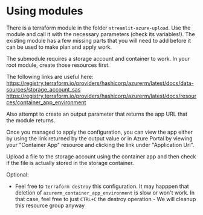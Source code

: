 Using modules
=============

There is a terraform module in the folder `streamlit-azure-upload`. Use the module and call it with the necessary parameters (check its variables!). The existing module has a few missing parts that you will need to add before it can be used to make plan and apply work.

The submodule requires a storage account and container to work. In your root module, create those resources first.

The following links are useful here:
https://registry.terraform.io/providers/hashicorp/azurerm/latest/docs/data-sources/storage_account_sas  
https://registry.terraform.io/providers/hashicorp/azurerm/latest/docs/resources/container_app_environment

Also attempt to create an output parameter that returns the app URL that the module returns.

Once you managed to apply the configuration, you can view the app either by using the link returned by the output value or in Azure Portal by viewing your "Container App" resource and clicking the link under "Application Url".

Upload a file to the storage account using the container app and then check if
the file is actually stored in the storage container.

Optional:
- Feel free to `terraform destroy` this configuration. It may happpen that deletion of `azurerm_container_app_environment` is slow or won't work. In that case, feel free to just `CTRL+C` the destroy operation - We will cleanup this resource group anyway
